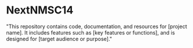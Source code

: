 # NextNMSC14
"This repository contains code, documentation, and resources for [project name]. It includes features such as [key features or functions], and is designed for [target audience or purpose]."
